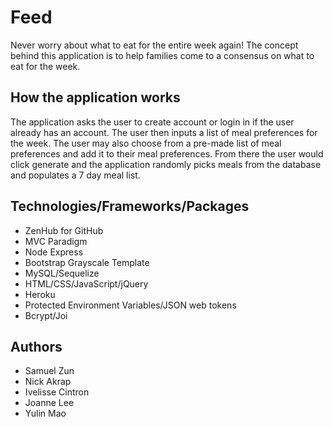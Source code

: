 # Feed 
Never worry about what to eat for the entire week again! The concept behind this application is to help families come to a consensus on what to eat for the week.  

## How the application works
The application asks the user to create account or login in if the user already has an account. The user then inputs a list of meal preferences for the week. The user may also choose from a pre-made list of meal preferences and add it to their meal preferences. From there the user would click generate and the application randomly picks meals from the database and populates a 7 day meal list.

## Technologies/Frameworks/Packages
* ZenHub for GitHub
* MVC Paradigm 
* Node Express
* Bootstrap Grayscale Template
* MySQL/Sequelize
* HTML/CSS/JavaScript/jQuery
* Heroku
* Protected Environment Variables/JSON web tokens
* Bcrypt/Joi

## Authors
* Samuel Zun
* Nick Akrap
* Ivelisse Cintron
* Joanne Lee
* Yulin Mao
